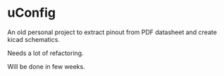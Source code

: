 # uConfig

An old personal project to extract pinout from PDF datasheet and create kicad schematics.

Needs a lot of refactoring.

Will be done in few weeks.


